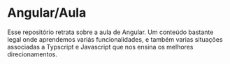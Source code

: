 # Angular/Aula

Esse repositório retrata sobre a aula de Angular. Um conteúdo bastante legal onde aprendemos variás funcionalidades, e também varias situações associadas a Typscript e Javascript que nos ensina os melhores direcionamentos.
